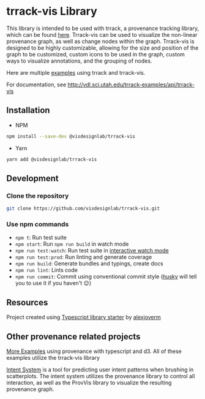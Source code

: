 # trrack-vis Library

This library is intended to be used with trrack, a provenance tracking library, which can be found [here](https://github.com/visdesignlab/trrack). Trrack-vis can be used to visualize the non-linear provenance graph, as well as change nodes within the graph. Trrack-vis is designed to be highly customizable, allowing for the size and position of the graph to be customized, custom icons to be used in the graph, custom ways to visualize annotations, and the grouping of nodes.

Here are multiple [examples](https://github.com/visdesignlab/trrack-examples) using trrack and trrack-vis.

For documentation, see http://vdl.sci.utah.edu/trrack-examples/api/trrack-vis


## Installation

- NPM

```bash
npm install --save-dev @visdesignlab/trrack-vis
```

- Yarn

```bash
yarn add @visdesignlab/trrack-vis
```

## Development

### Clone the repository

```bash
git clone https://github.com/visdesignlab/trrack-vis.git
```

### Use npm commands

- `npm t`: Run test suite
- `npm start`: Run `npm run build` in watch mode
- `npm run test:watch`: Run test suite in [interactive watch mode](http://facebook.github.io/jest/docs/cli.html#watch)
- `npm run test:prod`: Run linting and generate coverage
- `npm run build`: Generate bundles and typings, create docs
- `npm run lint`: Lints code
- `npm run commit`: Commit using conventional commit style ([husky](https://github.com/typicode/husky) will tell you to use it if you haven't :wink:)

## Resources

Project created using [Typescript library starter](https://github.com/alexjoverm/typescript-library-starter) by [alexjoverm](https://github.com/alexjoverm/)

## Other provenance related projects

[More Examples](https://github.com/visdesignlab/trrack-examples) using provenance with typescript and d3. All of these examples utilize the trrack-vis library

[Intent System](https://github.com/visdesignlab/intent-system) is a tool for predicting user intent patterns when brushing in scatterplots. The intent system utilizes the provenance library to control all interaction, as well as the ProvVis library to visualize the resulting provenance graph.
